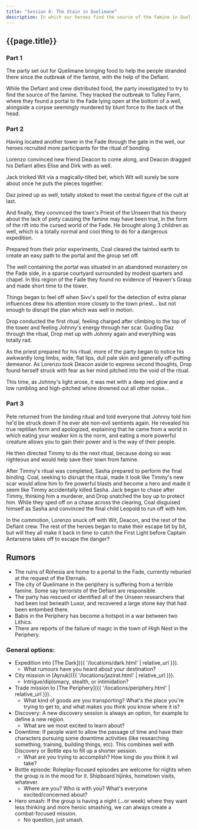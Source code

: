 ```yaml
---
title: "Session 8: The Stain in Quelimane"
description: In which our heroes find the source of the famine in Quelimane.
---
```


## {{page.title}}

### Part 1

The party set out for Quelimane bringing food to help the people stranded there since the outbreak of the famine, with the help of the Defiant.

While the Defiant and crew distributed food, the party investigated to try to find the source of the famine. They tracked the outbreak to Tulley Farm, where they found a portal to the Fade lying open at the bottom of a well, alongside a corpse seemingly murdered by blunt force to the back of the head. 

### Part 2

Having located another tower in the Fade through the gate in the well, our heroes recruited more participants for the ritual of bonding.

Lorenzo convinced new friend Deacon to come along, and Deacon dragged his Defiant allies Elise and Dirk with as well.

Jack tricked Wit via a magically-tilted bet, which Wit will surely be sore about once he puts the pieces together.

Daz joined up as well, totally stoked to meet the central figure of the cult at last.

And finally, they convinced the town's Priest of the Unseen that his theory about the lack of piety causing the famine may have been true, in the form of the rift into the cursed world of the Fade. He brought along 3 children as well, which is a totally normal and cool thing to do for a dangerous expedition.

Prepared from their prior experiments, Coal cleared the tainted earth to create an easy path to the portal and the group set off.

The well containing the portal was situated in an abandoned monastery on the Fade side, in a sparse courtyard surrounded by modest quarters and chapel. In this region of the Fade they found no evidence of Heaven's Grasp and made short time to the tower.

Things began to feel off when Sivv's spell for the detection of extra planar influences drew his attention more closely to the town priest... but not enough to disrupt the plan which was well in motion.

Drop conducted the first ritual, feeling charged after climbing to the top of the tower and feeling Johnny's energy through her scar. Guiding Daz through the ritual, Drop met up with Johnny again and everything was totally rad.

As the priest prepared for his ritual, more of the party began to notice his awkwardly long limbs, wide, flat lips, dull pale skin and generally off-putting demeanor. As Lorenzo took Deacon aside to express second thoughts, Drop found herself struck with fear as her mind pitched into the void of the ritual.

This time, as Johnny's light arose, it was met with a deep red glow and a low rumbling and high-pitched whine drowned out all other noise...

### Part 3

Pete returned from the binding ritual and told everyone that Johnny told him he'd be struck down if he ever ate non-evil sentients again. He revealed his true reptilian form and apologized, explaining that he came from a world in which eating your weaker kin is the norm, and eating a more powerful creature allows you to gain their power and is the way of their people.

He then directed Timmy to do the next ritual, because doing so was righteous and would help save their town from famine.

After Timmy's ritual was completed, Sasha prepared to perform the final binding. Coal, seeking to disrupt the ritual, made it look like Timmy's new scar would allow him to fire powerful blasts and become a hero and made it seem like Timmy accidentally killed Sasha. Jack began to chase after Timmy, thinking him a murderer, and Drop snatched the boy up to protect him. While they sped off on a chase across the clearing, Coal disguised himself as Sasha and convinced the final child Leopold to run off with him.

In the commotion, Lorenzo snuck off with Wit, Deacon, and the rest of the Defiant crew. The rest of the heroes began to make their escape bit by bit, but will they all make it back in time to catch the First Light before Captain Antarsena takes off to escape the danger?

## Rumors
* The ruins of Rohesia are home to a portal to the Fade, currently reburied at the request of the Eternals.
* The city of Quelimane in the periphery is suffering from a terrible famine. Some say terrorists of the Defiant are responsible.
* The party has rescued or identified all of the Unseen researchers that had been lost beneath Luxor, and recovered a large stone key that had been entombed there.
* Babis in the Periphery has become a hotspot in a war between two Lithics.
* There are reports of the failure of magic in the town of High Nest in the Periphery.

### General options:
* Expedition into [The Dark]({{ '/locations/dark.html' | relative_url }}).
  * What rumours have you heard about your destination?
* City mission in [Aynuk]({{ '/locations/jazirat.html' | relative_url }}).
  * Intrigue/diplomacy, stealth, or intimidation?
* Trade mission to [The Periphery]({{ '/locations/periphery.html' | relative_url }}).
  * What kind of goods are you transporting? What's the place you're trying to get to, and what makes you think you know where it is?
* Discovery: A new discovery session is always an option, for example to define a new region.
  * What are we most excited to learn about?
* Downtime: If people want to allow the passage of time and have their characters pursuing some downtime activities (like researching something, training, building things, etc). This combines well with Discovery or Bottle eps to fill up a shorter session.
  * What are you trying to accomplish? How long do you think it wil take?
* Bottle episode: Roleplay-focused episodes are welcome for nights when the group is in the mood for it. Shipboard hijinks, hometown visits, whatever.
  * Where are you? Who is with you? What's everyone excited/concerned about?
* Hero smash: If the group is having a night (...or week) where they want less thinking and more heroic smashing, we can always create a combat-focused mission.
  * No question, just smash.

